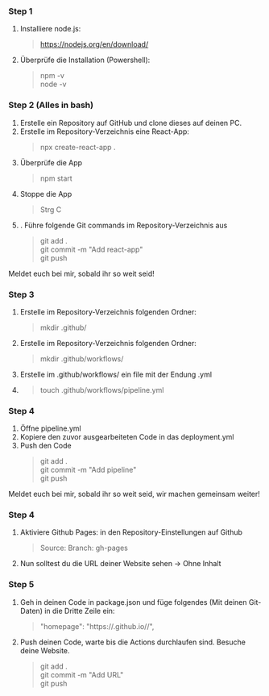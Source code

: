### Step 1 
1. Installiere node.js: 
    > https://nodejs.org/en/download/
2. Überprüfe die Installation (Powershell): 
    > npm -v  
    > node -v

### Step 2 (Alles in bash)
1. Erstelle ein Repository auf GitHub und clone dieses auf deinen PC.
2. Erstelle im Repository-Verzeichnis eine React-App: 
   > npx create-react-app . 
3. Überprüfe die App 
   > npm start
4. Stoppe die App 
   > Strg C
5. . Führe folgende Git commands im Repository-Verzeichnis aus
   > git add . \
   > git commit -m "Add react-app" \
   > git push  

Meldet euch bei mir, sobald ihr so weit seid! 

### Step 3
1. Erstelle im Repository-Verzeichnis folgenden Ordner:
   >mkdir .github/
2. Erstelle im Repository-Verzeichnis folgenden Ordner:
   >mkdir .github/workflows/
3. Erstelle im .github/workflows/ ein file mit der Endung .yml 
4. > touch .github/workflows/pipeline.yml

### Step 4
1. Öffne pipeline.yml
2. Kopiere den zuvor ausgearbeiteten Code in das deployment.yml
3. Push den Code 
   > git add . \
   > git commit -m "Add pipeline" \
   > git push  

Meldet euch bei mir, sobald ihr so weit seid, wir machen gemeinsam weiter!

### Step 4 
1. Aktiviere Github Pages: in den Repository-Einstellungen auf Github
   > Source: Branch: gh-pages
2. Nun solltest du die URL deiner Website sehen -> Ohne Inhalt 

### Step 5 
1. Geh in deinen Code in package.json und füge folgendes (Mit deinen Git-Daten) in die Dritte Zeile ein:
   > "homepage": "https://<username>.github.io/<project>/",
2. Push deinen Code, warte bis die Actions durchlaufen sind. Besuche deine Website. 
   > git add . \
   > git commit -m "Add URL" \
   > git push  